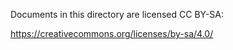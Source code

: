 Documents in this directory are licensed CC BY-SA:

https://creativecommons.org/licenses/by-sa/4.0/
